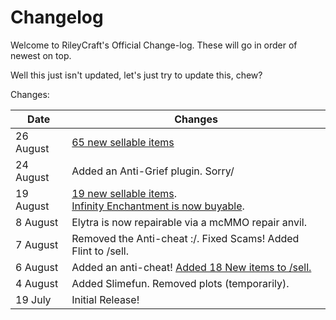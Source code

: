 # Changelog

Welcome to RileyCraft's Official Change-log. These will go in order of newest on top.

Well this just isn't updated, let's just try to update this, chew?

Changes:

Date | Changes
-----|------
26 August | [65 new sellable items](https://github.com/RileyCraft/rileycraft.github.io/compare/cc2648b43873...14f5a75570c2)
24 August | Added an Anti-Grief plugin. Sorry/
19 August | [19 new sellable items](https://github.com/RileyCraft/rileycraft.github.io/compare/f04490b168ae...2de23e904a89).<br/>[Infinity Enchantment is now buyable](https://github.com/RileyCraft/rileycraft.github.io/compare/bcf6a2af364a...f04490b168ae).
8 August | Elytra is now repairable via a mcMMO repair anvil.
7 August | Removed the Anti-cheat :/. Fixed Scams! Added Flint to /sell.
6 August | Added an anti-cheat! [Added 18 New items to /sell.](https://github.com/RileyCraft/rileycraft.github.io/commit/32f12a2b0b06afa8a7228a1385e637222df3145d)
4 August | Added Slimefun. Removed plots (temporarily). 
19 July | Initial Release!
